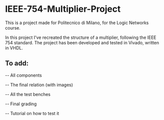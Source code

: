 # IEEE-754-Multiplier-Project
This is a project made for Politecnico di Milano, for the Logic Networks course.

In this project I've recreated the structure of a multiplier, following the IEEE 754 standard.
The project has been developed and tested in Vivado, written in VHDL.
## To add:

-- All components

-- The final relation (with images)

-- All the test benches

-- Final grading

-- Tutorial on how to test it
